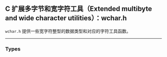 ## C 扩展多字节和宽字符工具（Extended multibyte and wide character utilities）：wchar.h

`wchar.h` 提供一些宽字符整型的数据类型和对应的字符工具函数。

---
### Types

